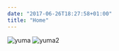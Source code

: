 ```yaml
---
date: "2017-06-26T18:27:58+01:00"
title: "Home"
---
```


![yuma](images/home.jpg "yuma")
![yuma2](images/home2.jpg "yuma2")

